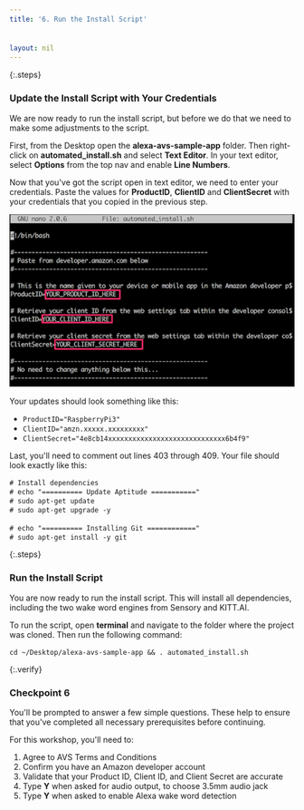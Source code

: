 ```yaml
---
title: '6. Run the Install Script'


layout: nil
---
```


{:.steps}
### Update the Install Script with Your Credentials

We are now ready to run the install script, but before we do that we need to make some adjustments to the script.

First, from the Desktop open the **alexa-avs-sample-app** folder. Then right-click on **automated_install.sh** and select **Text Editor**. In your text editor, select **Options** from the top nav and enable **Line Numbers**.

Now that you've got the script open in text editor, we need to enter your credentials. Paste the values for **ProductID**, **ClientID** and **ClientSecret** with your credentials that you copied in the previous step.

![](assets/nano_creds.png)

Your updates should look something like this:

* `ProductID="RaspberryPi3"`    
* `ClientID="amzn.xxxxx.xxxxxxxxx"`    
* `ClientSecret="4e8cb14xxxxxxxxxxxxxxxxxxxxxxxxxxxxx6b4f9"`  

Last, you'll need to comment out lines 403 through 409. Your file should look exactly like this:

```
# Install dependencies
# echo "========== Update Aptitude ==========="
# sudo apt-get update
# sudo apt-get upgrade -y

# echo "========== Installing Git ============"
# sudo apt-get install -y git
```

{:.steps}
### Run the Install Script

You are now ready to run the install script. This will install all dependencies, including the two wake word engines from Sensory and KITT.AI.

To run the script, open **terminal** and navigate to the folder where the project was cloned. Then run the following command:

	cd ~/Desktop/alexa-avs-sample-app && . automated_install.sh

{:.verify}
### Checkpoint 6
You'll be prompted to answer a few simple questions. These help to ensure that you've completed all necessary prerequisites before continuing.

For this workshop, you'll need to:

1. Agree to AVS Terms and Conditions
2. Confirm you have an Amazon developer account
3. Validate that your Product ID, Client ID, and Client Secret are accurate
4. Type **Y** when asked for audio output, to choose 3.5mm audio jack
5. Type **Y** when asked to enable Alexa wake word detection
